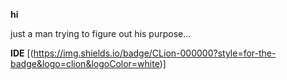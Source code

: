 **hi**

just a man trying to figure out his purpose...
  
**IDE**
[(https://img.shields.io/badge/CLion-000000?style=for-the-badge&logo=clion&logoColor=white)]
